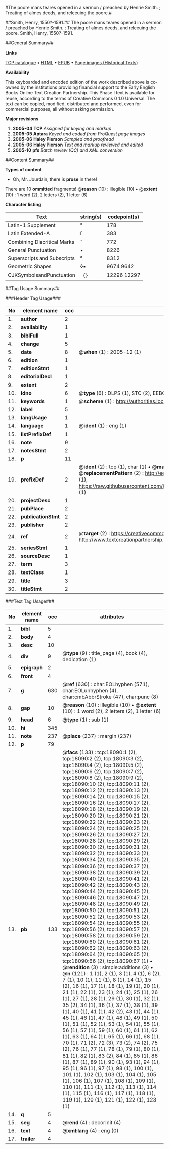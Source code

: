 #The poore mans teares opened in a sermon / preached by Henrie Smith. ; Treating of almes deeds, and releeuing the poore.#

##Smith, Henry, 1550?-1591.##
The poore mans teares opened in a sermon / preached by Henrie Smith. ; Treating of almes deeds, and releeuing the poore.
Smith, Henry, 1550?-1591.

##General Summary##

**Links**

[TCP catalogue](http://www.ota.ox.ac.uk/tcp/)  • 
[HTML](http://tei.it.ox.ac.uk/tcp/Texts-HTML/free/A68/A68747.html)  • 
[EPUB](http://tei.it.ox.ac.uk/tcp/Texts-EPUB/free/A68/A68747.epub) • 
[Page images (Historical Texts)](https://data.historicaltexts.jisc.ac.uk/view?pubId=eebo-21349763e&pageId=eebo-21349763e-18090-1)

**Availability**

This keyboarded and encoded edition of the
	       work described above is co-owned by the institutions
	       providing financial support to the Early English Books
	       Online Text Creation Partnership. This Phase I text is
	       available for reuse, according to the terms of Creative
	       Commons 0 1.0 Universal. The text can be copied,
	       modified, distributed and performed, even for
	       commercial purposes, all without asking permission.

**Major revisions**

1. __2005-04__ __TCP__ *Assigned for keying and markup*
1. __2005-05__ __Aptara__ *Keyed and coded from ProQuest page images*
1. __2005-06__ __Haley Pierson__ *Sampled and proofread*
1. __2005-06__ __Haley Pierson__ *Text and markup reviewed and edited*
1. __2005-10__ __pfs__ *Batch review (QC) and XML conversion*

##Content Summary##

**Types of content**

  * Oh, Mr. Jourdain, there is **prose** in there!

There are 10 **ommitted** fragments! 
 @__reason__ (10) : illegible (10)  •  @__extent__ (10) : 1 word (2), 2 letters (2), 1 letter (6)

**Character listing**


|Text|string(s)|codepoint(s)|
|---|---|---|
|Latin-1 Supplement|²|178|
|Latin Extended-A|ſ|383|
|Combining             Diacritical Marks|̄|772|
|General Punctuation|•|8226|
|Superscripts             and Subscripts|⁸|8312|
|Geometric Shapes|◊▪|9674 9642|
|CJKSymbolsandPunctuation|〈〉|12296 12297|

##Tag Usage Summary##

###Header Tag Usage###

|No|element name|occ|attributes|
|---|---|---|---|
|1.|__author__|2||
|2.|__availability__|1||
|3.|__biblFull__|1||
|4.|__change__|5||
|5.|__date__|8| @__when__ (1) : 2005-12 (1)|
|6.|__edition__|1||
|7.|__editionStmt__|1||
|8.|__editorialDecl__|1||
|9.|__extent__|2||
|10.|__idno__|6| @__type__ (6) : DLPS (1), STC (2), EEBO-CITATION (1), OCLC (1), VID (1)|
|11.|__keywords__|1| @__scheme__ (1) : http://authorities.loc.gov/ (1)|
|12.|__label__|5||
|13.|__langUsage__|1||
|14.|__language__|1| @__ident__ (1) : eng (1)|
|15.|__listPrefixDef__|1||
|16.|__note__|9||
|17.|__notesStmt__|2||
|18.|__p__|11||
|19.|__prefixDef__|2| @__ident__ (2) : tcp (1), char (1)  •  @__matchPattern__ (2) : ([0-9\-]+):([0-9IVX]+) (1), (.+) (1)  •  @__replacementPattern__ (2) : http://eebo.chadwyck.com/downloadtiff?vid=$1&page=$2 (1), https://raw.githubusercontent.com/textcreationpartnership/Texts/master/tcpchars.xml#$1 (1)|
|20.|__projectDesc__|1||
|21.|__pubPlace__|2||
|22.|__publicationStmt__|2||
|23.|__publisher__|2||
|24.|__ref__|2| @__target__ (2) : https://creativecommons.org/publicdomain/zero/1.0/ (1), http://www.textcreationpartnership.org/docs/. (1)|
|25.|__seriesStmt__|1||
|26.|__sourceDesc__|1||
|27.|__term__|3||
|28.|__textClass__|1||
|29.|__title__|3||
|30.|__titleStmt__|2||


###Text Tag Usage###

|No|element name|occ|attributes|
|---|---|---|---|
|1.|__bibl__|5||
|2.|__body__|4||
|3.|__desc__|10||
|4.|__div__|9| @__type__ (9) : title_page (4), book (4), dedication (1)|
|5.|__epigraph__|2||
|6.|__front__|4||
|7.|__g__|630| @__ref__ (630) : char:EOLhyphen (571), char:EOLunhyphen (4), char:cmbAbbrStroke (47), char:punc (8)|
|8.|__gap__|10| @__reason__ (10) : illegible (10)  •  @__extent__ (10) : 1 word (2), 2 letters (2), 1 letter (6)|
|9.|__head__|6| @__type__ (1) : sub (1)|
|10.|__hi__|345||
|11.|__note__|237| @__place__ (237) : margin (237)|
|12.|__p__|79||
|13.|__pb__|133| @__facs__ (133) : tcp:18090:1 (2), tcp:18090:2 (2), tcp:18090:3 (2), tcp:18090:4 (2), tcp:18090:5 (2), tcp:18090:6 (2), tcp:18090:7 (2), tcp:18090:8 (2), tcp:18090:9 (2), tcp:18090:10 (2), tcp:18090:11 (2), tcp:18090:12 (2), tcp:18090:13 (2), tcp:18090:14 (2), tcp:18090:15 (2), tcp:18090:16 (2), tcp:18090:17 (2), tcp:18090:18 (2), tcp:18090:19 (2), tcp:18090:20 (2), tcp:18090:21 (2), tcp:18090:22 (2), tcp:18090:23 (2), tcp:18090:24 (2), tcp:18090:25 (2), tcp:18090:26 (2), tcp:18090:27 (2), tcp:18090:28 (2), tcp:18090:29 (2), tcp:18090:30 (2), tcp:18090:31 (2), tcp:18090:32 (2), tcp:18090:33 (2), tcp:18090:34 (2), tcp:18090:35 (2), tcp:18090:36 (2), tcp:18090:37 (2), tcp:18090:38 (2), tcp:18090:39 (2), tcp:18090:40 (2), tcp:18090:41 (2), tcp:18090:42 (2), tcp:18090:43 (2), tcp:18090:44 (2), tcp:18090:45 (2), tcp:18090:46 (2), tcp:18090:47 (2), tcp:18090:48 (2), tcp:18090:49 (2), tcp:18090:50 (2), tcp:18090:51 (2), tcp:18090:52 (2), tcp:18090:53 (2), tcp:18090:54 (2), tcp:18090:55 (2), tcp:18090:56 (2), tcp:18090:57 (2), tcp:18090:58 (2), tcp:18090:59 (2), tcp:18090:60 (2), tcp:18090:61 (2), tcp:18090:62 (2), tcp:18090:63 (2), tcp:18090:64 (2), tcp:18090:65 (2), tcp:18090:66 (2), tcp:18090:67 (1)  •  @__rendition__ (3) : simple:additions (3)  •  @__n__ (121) : 1 (1), 2 (1), 3 (1), 4 (1), 6 (2), 7 (1), 10 (1), 11 (1), 8 (1), 14 (1), 15 (2), 16 (1), 17 (1), 18 (1), 19 (1), 20 (1), 21 (1), 22 (1), 23 (1), 24 (1), 25 (1), 26 (1), 27 (1), 28 (1), 29 (1), 30 (1), 32 (1), 35 (2), 34 (1), 36 (1), 37 (1), 38 (1), 39 (1), 40 (1), 41 (1), 42 (2), 43 (1), 44 (1), 45 (1), 46 (1), 47 (1), 48 (1), 49 (1), 50 (1), 51 (1), 52 (1), 53 (1), 54 (1), 55 (1), 56 (1), 57 (1), 59 (1), 60 (1), 61 (1), 62 (1), 63 (1), 64 (1), 65 (1), 66 (1), 68 (1), 70 (1), 71 (2), 72 (3), 73 (2), 74 (2), 75 (2), 76 (1), 77 (1), 78 (1), 79 (1), 80 (1), 81 (1), 82 (1), 83 (2), 84 (1), 85 (1), 86 (1), 87 (1), 89 (1), 90 (1), 93 (1), 94 (1), 95 (1), 96 (1), 97 (1), 98 (1), 100 (1), 101 (1), 102 (1), 103 (1), 104 (1), 105 (1), 106 (1), 107 (1), 108 (1), 109 (1), 110 (1), 111 (1), 112 (1), 113 (1), 114 (1), 115 (1), 116 (1), 117 (1), 118 (1), 119 (1), 120 (1), 121 (1), 122 (1), 123 (1)|
|14.|__q__|5||
|15.|__seg__|4| @__rend__ (4) : decorInit (4)|
|16.|__text__|4| @__xml:lang__ (4) : eng (0)|
|17.|__trailer__|4||
